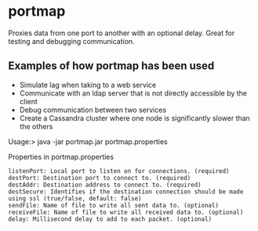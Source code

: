 # portmap
Proxies data from one port to another with an optional delay.  Great for testing
and debugging communication.

## Examples of how portmap has been used
  *  Simulate lag when taking to a web service
  *  Communicate with an ldap server that is not directly accessible by the client
  *  Debug communication between two services
  *  Create a Cassandra cluster where one node is significantly slower than the others


Usage:> java -jar portmap.jar portmap.properties

Properties in portmap.properties

``` 
listenPort: Local port to listen on for connections. (required)
destPort: Destination port to connect to. (required)
destAddr: Destination address to connect to. (required)
destSecure: Identifies if the destination connection should be made using ssl (true/false, default: false)
sendFile: Name of file to write all sent data to. (optional)
receiveFile: Name of file to write all received data to. (optional)
delay: Millisecond delay to add to each packet. (optional)
```